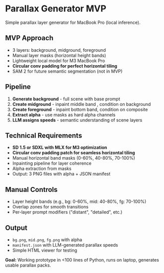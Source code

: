 # Parallax Generator MVP

Simple parallax layer generator for MacBook Pro (local inference).

## MVP Approach
- 3 layers: background, midground, foreground
- Manual layer masks (horizontal height bands)
- Lightweight local model for M3 MacBook Pro
- **Circular conv padding for perfect horizontal tiling**
- SAM 2 for future semantic segmentation (not in MVP)

## Pipeline
1. **Generate background** - full scene with base prompt
2. **Create midground** - inpaint middle band
, condition on background
3. **Create foreground** - inpaint bottom band, condition on composite
4. **Extract alpha** - use masks as hard alpha channels
5. **LLM assigns speeds** - semantic understanding of scene layers

## Technical Requirements
- **SD 1.5 or SDXL with MLX for M3 optimization**
- **Circular conv padding patch for seamless horizontal tiling**
- Manual horizontal band masks (0-60%, 40-80%, 70-100%)
- Inpainting pipeline for layer coherence
- Alpha extraction from masks
- Output: 3 PNG files with alpha + JSON manifest

## Manual Controls
- Layer height bands (e.g., bg: 0-60%, mid: 40-80%, fg: 70-100%)
- Overlap zones for smooth transitions
- Per-layer prompt modifiers ("distant", "detailed", etc.)

## Output
- `bg.png`, `mid.png`, `fg.png` with alpha
- `manifest.json` with LLM-generated parallax speeds
- Simple HTML viewer for testing

**Goal:** Working prototype in <100 lines of Python, runs on laptop, generates usable parallax packs.